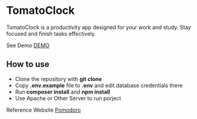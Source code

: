 # TomatoClock

TomatoClock is a productivity app designed for your work and study.
Stay focused and finish tasks effectively.

See Demo [DEMO](https://liu-yucheng.com/TomatoClock)

## How to use

- Clone the repository with __git clone__
- Copy __.env.example__ file to __.env__ and edit database credentials there
- Run __composer install__ and __npm install__
- Use Apache or Other Server to run porject

Reference Website [Pomodoro](https://pomofocus.io)
